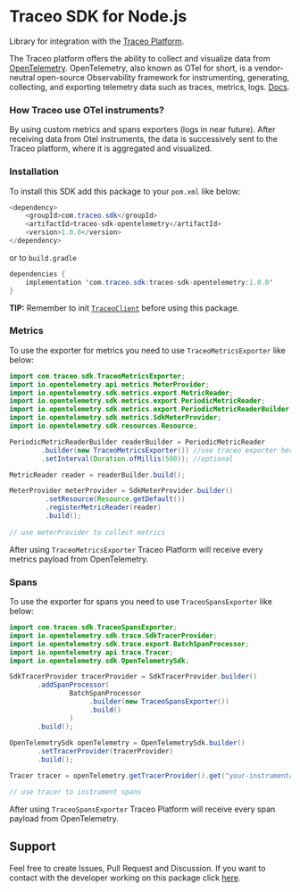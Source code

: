 # Traceo SDK for Node.js

Library for integration with the [Traceo Platform](https://github.com/traceo-dev/traceo).

The Traceo platform offers the ability to collect and visualize data from [OpenTelemetry](https://opentelemetry.io/). OpenTelemetry, also known as OTel for short, is a vendor-neutral open-source Observability framework for instrumenting, generating, collecting, and exporting telemetry data such as traces, metrics, logs. [Docs](https://opentelemetry.io/docs/).

### How Traceo use OTel instruments?
By using custom metrics and spans exporters (logs in near future). After receiving data from Otel instruments, the data is successively sent to the Traceo platform, where it is aggregated and visualized.

### Installation
To install this SDK add this package to your `pom.xml` like below:
```java
<dependency>
    <groupId>com.traceo.sdk</groupId>
    <artifactId>traceo-sdk-opentelemetry</artifactId>
    <version>1.0.0</version>
</dependency>
```

or to `build.gradle`

```java
dependencies {
    implementation 'com.traceo.sdk:traceo-sdk-opentelemetry:1.0.0'
}
```

**TIP:** Remember to init [`TraceoClient`]() before using this package.

### Metrics
To use the exporter for metrics you need to use `TraceoMetricsExporter` like below:
```java
import com.traceo.sdk.TraceoMetricsExporter;
import io.opentelemetry.api.metrics.MeterProvider;
import io.opentelemetry.sdk.metrics.export.MetricReader;
import io.opentelemetry.sdk.metrics.export.PeriodicMetricReader;
import io.opentelemetry.sdk.metrics.export.PeriodicMetricReaderBuilder;
import io.opentelemetry.sdk.metrics.SdkMeterProvider;
import io.opentelemetry.sdk.resources.Resource;

PeriodicMetricReaderBuilder readerBuilder = PeriodicMetricReader
        .builder(new TraceoMetricsExporter()) //use traceo exporter here
        .setInterval(Duration.ofMillis(500)); //optional

MetricReader reader = readerBuilder.build();

MeterProvider meterProvider = SdkMeterProvider.builder()
         .setResource(Resource.getDefault())
         .registerMetricReader(reader)
         .build();
         
// use meterProvider to collect metrics
```

After using `TraceoMetricsExporter` Traceo Platform will receive every metrics payload from OpenTelemetry.

### Spans
To use the exporter for spans you need to use `TraceoSpansExporter` like below:
```java
import com.traceo.sdk.TraceoSpansExporter;
import io.opentelemetry.sdk.trace.SdkTracerProvider;
import io.opentelemetry.sdk.trace.export.BatchSpanProcessor;
import io.opentelemetry.api.trace.Tracer;
import io.opentelemetry.sdk.OpenTelemetrySdk;

SdkTracerProvider tracerProvider = SdkTracerProvider.builder()
       .addSpanProcessor(
               BatchSpanProcessor
                    .builder(new TraceoSpansExporter())
                    .build()
               )
       .build();
        
OpenTelemetrySdk openTelemetry = OpenTelemetrySdk.builder()
       .setTracerProvider(tracerProvider)
       .build();

Tracer tracer = openTelemetry.getTracerProvider().get("your-instrumentation-name");

// use tracer to instrument spans
```

After using `TraceoSpansExporter` Traceo Platform will receive every span payload from OpenTelemetry.

## Support
Feel free to create Issues, Pull Request and Discussion. If you want to contact with the developer working on this package click [here](mailto:piotr.szewczyk.software@gmail.com).

